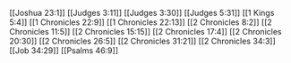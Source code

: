 [[Joshua 23:1]]
[[Judges 3:11]]
[[Judges 3:30]]
[[Judges 5:31]]
[[1 Kings 5:4]]
[[1 Chronicles 22:9]]
[[1 Chronicles 22:13]]
[[2 Chronicles 8:2]]
[[2 Chronicles 11:5]]
[[2 Chronicles 15:15]]
[[2 Chronicles 17:4]]
[[2 Chronicles 20:30]]
[[2 Chronicles 26:5]]
[[2 Chronicles 31:21]]
[[2 Chronicles 34:3]]
[[Job 34:29]]
[[Psalms 46:9]]
